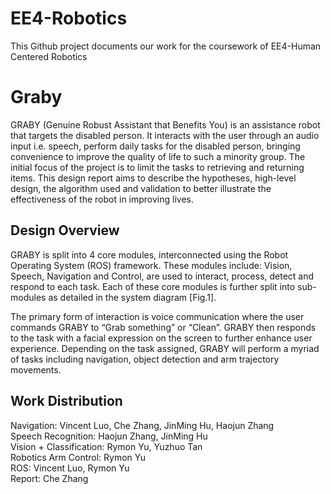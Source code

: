 # EE4-Robotics
This Github project documents our work for the coursework of EE4-Human Centered Robotics 

# Graby
GRABY (Genuine Robust Assistant that Benefits You) is an assistance robot that targets the disabled person. It interacts with the user through an audio input i.e. speech, perform daily tasks for the disabled person, bringing convenience to improve the quality of life to such a minority group. The initial focus of the project is to limit the tasks to retrieving and returning items. This design report aims to describe the hypotheses, high-level design, the algorithm used and validation to better illustrate the effectiveness of the robot in improving lives.  

## Design Overview

GRABY is split into 4 core modules, interconnected using the Robot Operating System (ROS) framework. These modules include: Vision, Speech, Navigation and Control, are used to interact, process, detect and respond to each task. Each of these core modules is further split into sub-modules as detailed in the system diagram [Fig.1].

The primary form of interaction is voice communication where the user commands GRABY to “Grab something” or “Clean”. GRABY then responds to the task with a facial expression on the screen to further enhance user experience. Depending on the task assigned, GRABY will perform a myriad of tasks including navigation, object detection and arm trajectory movements.



## Work Distribution
Navigation: Vincent Luo, Che Zhang, JinMing Hu, Haojun Zhang <br>
Speech Recognition: Haojun Zhang, JinMing Hu <br>
Vision + Classification: Rymon Yu, Yuzhuo Tan <br>
Robotics Arm Control: Rymon Yu  <br>
ROS: Vincent Luo, Rymon Yu  <br>
Report: Che Zhang  <br>
